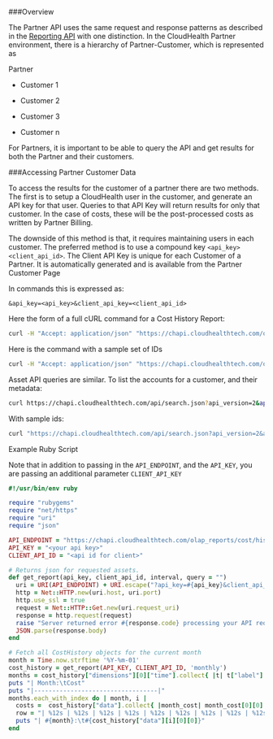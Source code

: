 ###Overview

The Partner API uses the same request and response patterns as described in the [Reporting API](https://github.com/CloudHealth/cht_api_guide#reporting-api) with one distinction. In the CloudHealth Partner environment, there is a hierarchy of Partner-Customer, which is represented as

Partner

- Customer 1

- Customer 2

- Customer 3

- Customer n

For Partners, it is important to be able to query the API and get results for both the Partner and their customers.

###Accessing Partner Customer Data

To access the results for the customer of a partner there are two methods. The first is to setup a CloudHealth user in the customer, and generate an API key for that user. Queries to that API Key will return results for only that customer. In the case of costs, these will be the post-processed costs as written by Partner Billing.

The downside of this method is that, it requires maintaining users in each customer. The preferred method is to use a compound key `<api_key>` `<client_api_id>`. The Client API Key is unique for each Customer of a Partner. It is automatically generated and is available from the Partner Customer Page

In commands this is expressed as:

```
&api_key=<api_key>&client_api_key=<client_api_id>
```

Here the form of a full cURL command for a Cost History Report: 
 

```bash
curl -H "Accept: application/json" "https://chapi.cloudhealthtech.com/olap_reports/cost/history?api_key=<api_key>&client_api_id=<client_api_id>"
```

Here is the command with a sample set of IDs

```bash
curl -H "Accept: application/json" "https://chapi.cloudhealthtech.com/olap_reports/cost/history?api_key="<api_key>"&client_api_key="732""
```

Asset API queries are similar. To list the accounts for a customer, and their metadata:

```bash
curl https://chapi.cloudhealthtech.com/api/search.json?api_version=2&api_key=<api_key>&client_api_id=<client_api_id>&name=AwsAccount
```

With sample ids:

```bash
curl "https://chapi.cloudhealthtech.com/api/search.json?api_version=2&api_key==”9e0214340-139b-0133-1689-22000b100046”&client_api_key="732"&name=AwsAccount"
```

Example Ruby Script

Note that in addition to passing in the `API_ENDPOINT`, and the `API_KEY`, you are passing an additional parameter `CLIENT_API_KEY`

```ruby
#!/usr/bin/env ruby

require "rubygems"
require "net/https"
require "uri"
require "json"

API_ENDPOINT = "https://chapi.cloudhealthtech.com/olap_reports/cost/history"
API_KEY = "<your api key>"
CLIENT_API_ID = "<api id for client>"

# Returns json for requested assets.
def get_report(api_key, client_api_id, interval, query = "")
  uri = URI(API_ENDPOINT) + URI.escape("?api_key=#{api_key}&client_api_id=#{client_api_id}&interval=#{interval}&query=#{query}")
  http = Net::HTTP.new(uri.host, uri.port)
  http.use_ssl = true
  request = Net::HTTP::Get.new(uri.request_uri)
  response = http.request(request)
  raise "Server returned error #{response.code} processing your API request" if response.code != "200"
  JSON.parse(response.body)
end

# Fetch all CostHistory objects for the current month
month = Time.now.strftime '%Y-%m-01'
cost_history = get_report(API_KEY, CLIENT_API_ID, 'monthly')
months = cost_history["dimensions"][0]["time"].collect{ |t| t["label"] }
puts "| Month:\tCost"
puts "|----------------------------------|"
months.each_with_index do | month, i |
  costs =  cost_history["data"].collect{ |month_cost| month_cost[0][0] }
  row = "| %12s | %12s | %12s | %12s | %12s | %12s | %12s | %12s | %12s | %12s | %12s | %12s |"
  puts "| #{month}:\t#{cost_history["data"][i][0][0]}"
end

```

